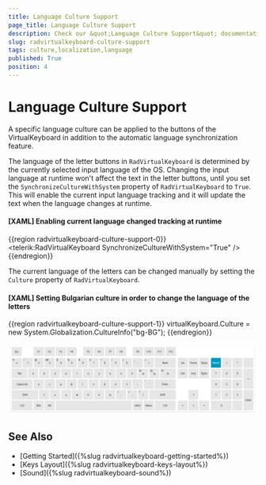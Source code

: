 ```yaml
---
title: Language Culture Support
page_title: Language Culture Support
description: Check our &quot;Language Culture Support&quot; documentation article for the on-screen RadVirtualKeyboard WPF control.
slug: radvirtualkeyboard-culture-support
tags: culture,localization,language
published: True
position: 4
---
```


# Language Culture Support

A specific language culture can be applied to the buttons of the VirtualKeyboard in addition to the automatic language synchronization feature.

The language of the letter buttons in `RadVirtualKeyboard` is determined by the currently selected input language of the OS. Changing the input language at runtime won't affect the text in the letter buttons, until you set the `SynchronizeCultureWithSystem` property of `RadVirtualKeyboard` to `True`. This will enable the current input language tracking and it will update the text when the language changes at runtime.

#### __[XAML] Enabling current language changed tracking at runtime__
{{region radvirtualkeyboard-culture-support-0}}	
	<telerik:RadVirtualKeyboard SynchronizeCultureWithSystem="True" />
{{endregion}}

The current language of the letters can be changed manually by setting the `Culture` property of `RadVirtualKeyboard`.

#### __[XAML] Setting Bulgarian culture in order to change the language of the letters__
{{region radvirtualkeyboard-culture-support-1}}	
	virtualKeyboard.Culture = new System.Globalization.CultureInfo("bg-BG");
{{endregion}}

![{{ site.framework_name }} RadVirtualKeyboard Bulgarian Culture](images/radvirtualkeyboard-culture-support-0.png)

## See Also
* [Getting Started]({%slug radvirtualkeyboard-getting-started%})
* [Keys Layout]({%slug radvirtualkeyboard-keys-layout%})
* [Sound]({%slug radvirtualkeyboard-sound%})
